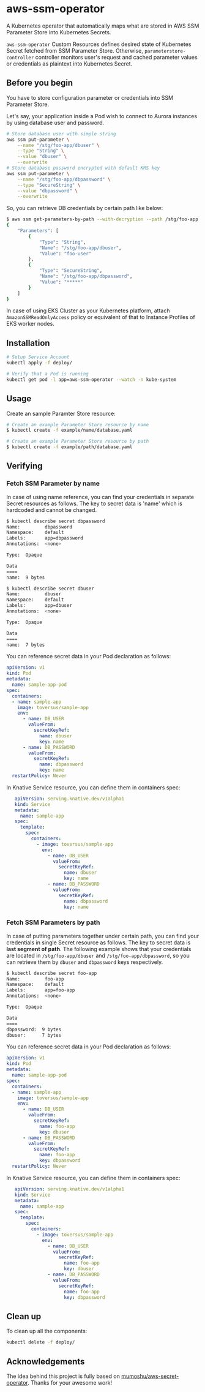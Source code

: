 # aws-ssm-operator

A Kubernetes operator that automatically maps what are stored in AWS SSM Parameter Store into Kubernetes Secrets.

`aws-ssm-operator` Custom Resources defines desired state of Kubernetes Secret fetched from SSM Parameter Store. Otherwise, `parameterstore-controller` controller monitors user's request and cached parameter values or credentials as plaintext into Kubernetes Secret.

## Before you begin

You have to store configuration parameter or credentials into SSM Parameter Store.

Let's say, your application inside a Pod wish to connect to Aurora instances by using database user and password.

```bash
# Store database user with simple string
aws ssm put-parameter \
    --name "/stg/foo-app/dbuser" \
    --type "String" \
    --value "dbuser" \
    --overwrite
# Store database password encrypted with default KMS key
aws ssm put-parameter \
    --name "/stg/foo-app/dbpassword" \
    --type "SecureString" \
    --value "dbpassword" \
    --overwrite
```

So, you can retrieve DB credentials by certain path like below:

```bash
$ aws ssm get-parameters-by-path --with-decryption --path /stg/foo-app
{
    "Parameters": [
        {
            "Type": "String",
            "Name": "/stg/foo-app/dbuser",
            "Value": "foo-user"
        },
        {
            "Type": "SecureString",
            "Name": "/stg/foo-app/dbpassword",
            "Value": "*****"
        }
    ]
}
```

In case of using EKS Cluster as your Kubernetes platform, attach `AmazonSSMReadOnlyAccess` policy or equivalent of that to Instance Profiles of EKS worker nodes.

## Installation

```bash
# Setup Service Account
kubectl apply -f deploy/

# Verify that a Pod is running
kubectl get pod -l app=aws-ssm-operator --watch -n kube-system
```

## Usage

Create an sample Paramter Store resource:

```bash
# Create an example Parameter Store resource by name
$ kubectl create -f example/name/database.yaml

# Create an example Parameter Store resource by path
$ kubectl create -f example/path/database.yaml
```

## Verifying

### Fetch SSM Parameter by name

In case of using name reference, you can find your credentials in separate Secret resources as follows. The key to secret data is 'name' which is hardcoded and cannot be changed.

```bash
$ kubectl describe secret dbpassword
Name:         dbpassword
Namespace:    default
Labels:       app=dbpassword
Annotations:  <none>

Type:  Opaque

Data
====
name:  9 bytes

$ kubectl describe secret dbuser
Name:         dbuser
Namespace:    default
Labels:       app=dbuser
Annotations:  <none>

Type:  Opaque

Data
====
name:  7 bytes
```

You can reference secret data in your Pod declaration as follows:

```yaml
apiVersion: v1
kind: Pod
metadata:
  name: sample-app-pod
spec:
  containers:
  - name: sample-app
    image: toversus/sample-app
    env:
      - name: DB_USER
        valueFrom:
          secretKeyRef:
            name: dbuser
            key: name
      - name: DB_PASSWORD
        valueFrom:
          secretKeyRef:
            name: dbpassword
            key: name
  restartPolicy: Never
```

In Knative Service resource, you can define them in containers spec:

```yaml
   apiVersion: serving.knative.dev/v1alpha1
   kind: Service
   metadata:
     name: sample-app
   spec:
     template:
       spec:
         containers:
           - image: toversus/sample-app
             env:
               - name: DB_USER
                 valueFrom:
                   secretKeyRef:
                     name: dbuser
                     key: name
               - name: DB_PASSWORD
                 valueFrom:
                   secretKeyRef:
                     name: dbpassword
                     key: name
```

### Fetch SSM Parameters by path

In case of putting parameters together under certain path, you can find your credentials in single Secret resource as follows. The key to secret data is **last segment of path**. The following example shows that your credentials are located in `/stg/foo-app/dbuser` and `/stg/foo-app/dbpassword`, so you can retrieve them by `dbuser` and `dbpassword` keys respectively.

```bash
$ kubectl describe secret foo-app
Name:         foo-app
Namespace:    default
Labels:       app=foo-app
Annotations:  <none>

Type:  Opaque

Data
====
dbpassword:  9 bytes
dbuser:      7 bytes
```

You can reference secret data in your Pod declaration as follows:

```yaml
apiVersion: v1
kind: Pod
metadata:
  name: sample-app-pod
spec:
  containers:
  - name: sample-app
    image: toversus/sample-app
    env:
      - name: DB_USER
        valueFrom:
          secretKeyRef:
            name: foo-app
            key: dbuser
      - name: DB_PASSWORD
        valueFrom:
          secretKeyRef:
            name: foo-app
            key: dbpassword
  restartPolicy: Never
```

In Knative Service resource, you can define them in containers spec:

```yaml
   apiVersion: serving.knative.dev/v1alpha1
   kind: Service
   metadata:
     name: sample-app
   spec:
     template:
       spec:
         containers:
           - image: toversus/sample-app
             env:
               - name: DB_USER
                 valueFrom:
                   secretKeyRef:
                     name: foo-app
                     key: dbuser
               - name: DB_PASSWORD
                 valueFrom:
                   secretKeyRef:
                     name: foo-app
                     key: dbpassword
```

## Clean up

To clean up all the components:

```bash
kubectl delete -f deploy/
```

## Acknowledgements

The idea behind this project is fully based on [mumoshu/aws-secret-operator](https://github.com/mumoshu/aws-secret-operator). Thanks for your awesome work!
